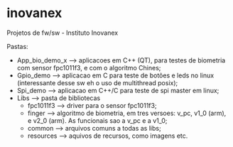 # inovanex
Projetos de fw/sw - Instituto Inovanex

Pastas:
  - App_bio_demo_x --> aplicacoes em C++ (QT), para testes de biometria com sensor fpc1011f3, e com o algoritmo Chines;
  - Gpio_demo --> aplicacao em C para teste de botões e leds no linux (interessante desse sw eh o uso de multithread posix);
  - Spi_demo  --> aplicacao em C++/C para teste de spi master em linux;
  - Libs --> pasta de bibliotecas
    - fpc1011f3 --> driver para o sensor fpc1011f3;
    - finger    --> algoritmo de biometria, em tres versoes: v_pc, v1_0 (arm), e v2_0 (arm). As funcionais sao a v_pc e a v1_0;
    - common    --> arquivos comuns a todas as libs;
    - resources --> aquivos de recursos, como imagens etc.
